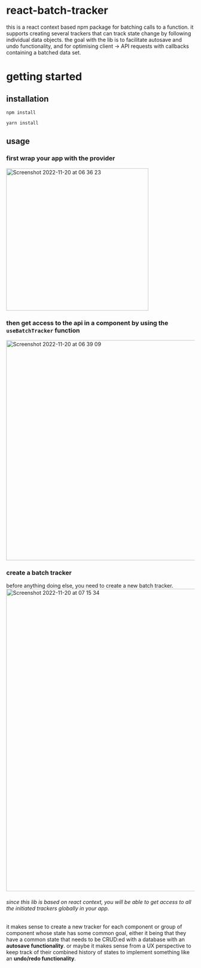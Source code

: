 # react-batch-tracker
this is a react context based npm package for batching calls to a function. it supports creating several trackers that can track state change by following individual data objects. the goal with the lib is to facilitate autosave and undo functionality, and for optimising client -> API requests with callbacks containing a batched data set.

# getting started

## installation
```
npm install
```
```
yarn install
```
## usage

### first wrap your app with the provider
<img width="380" alt="Screenshot 2022-11-20 at 06 36 23" src="https://user-images.githubusercontent.com/58119759/202887335-db37a67c-482a-45d8-a6aa-2665681a8c9a.png">


### then get access to the api in a component by using the `useBatchTracker` function
<img width="588" alt="Screenshot 2022-11-20 at 06 39 09" src="https://user-images.githubusercontent.com/58119759/202887390-0854447d-d0ba-46bf-8a1c-8c27811d3f09.png">

### create a batch tracker
before anything doing else, you need to create a new batch tracker. 
<img width="808" alt="Screenshot 2022-11-20 at 07 15 34" src="https://user-images.githubusercontent.com/58119759/202888683-cb7de9be-f009-42b1-92e3-32481cdfe68d.png">
###### since this lib is based on react context, you will be able to get access to all the initiated trackers globally in your app. 
it makes sense to create a new tracker for each component or group of component whose state has some common goal, either it being that they have a common state that needs to be CRUD:ed with a database with an **autosave functionality**. or maybe it makes sense from a UX perspective to keep track of their combined history of states to implement something like an **undo/redo functionality**.

